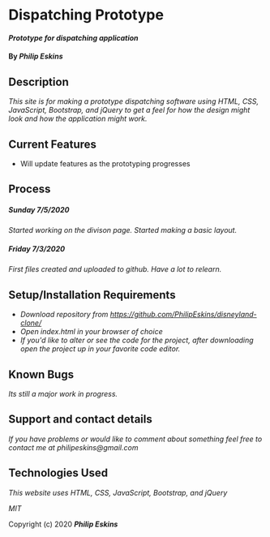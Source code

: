 # Dispatching Prototype

#### _Prototype for dispatching application_

#### By _**Philip Eskins**_

## Description

_This site is for making a prototype dispatching software using HTML, CSS, JavaScript, Bootstrap, and jQuery to get a feel for how the design might look and how the application might work._

## Current Features
* Will update features as the prototyping progresses

## Process
##### Sunday 7/5/2020
_Started working on the divison page. Started making a basic layout._

##### Friday 7/3/2020
_First files created and uploaded to github. Have a lot to relearn._

## Setup/Installation Requirements

* _Download repository from https://github.com/PhilipEskins/disneyland-clone/_
* _Open index.html in your browser of choice_
* _If you'd like to alter or see the code for the project, after downloading open the project up in your favorite code editor._

## Known Bugs

_Its still a major work in progress._

## Support and contact details

_If you have problems or would like to comment about something feel free to contact me at philipeskins@gmail.com_

## Technologies Used

_This website uses HTML, CSS, JavaScript, Bootstrap, and jQuery_

*MIT*

Copyright (c) 2020 **_Philip Eskins_**

